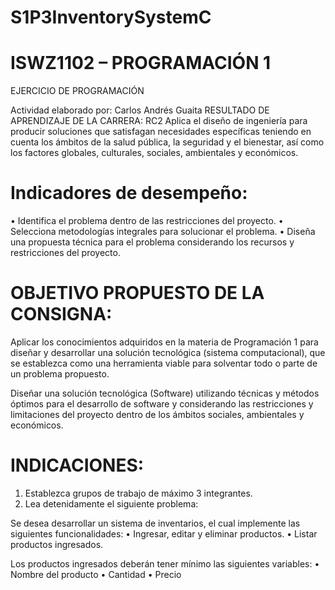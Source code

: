 # S1P3InventorySystemC

# ISWZ1102 – PROGRAMACIÓN 1
EJERCICIO DE PROGRAMACIÓN

Actividad elaborado por:     Carlos Andrés Guaita
RESULTADO DE APRENDIZAJE DE LA CARRERA:
RC2 Aplica el diseño de ingeniería para producir soluciones que satisfagan necesidades específicas teniendo en cuenta los ámbitos de la salud pública, la seguridad y el bienestar, así como los factores globales, culturales, sociales, ambientales y económicos.

# Indicadores de desempeño: 
•	Identifica el problema dentro de las restricciones del proyecto.
•	Selecciona metodologías integrales para solucionar el problema.
•	Diseña una propuesta técnica para el problema considerando los recursos y restricciones del proyecto.

# OBJETIVO PROPUESTO DE LA CONSIGNA: 
Aplicar los conocimientos adquiridos en la materia de Programación 1 para diseñar y desarrollar una solución tecnológica (sistema computacional), que se establezca como una herramienta viable para solventar todo o parte de un problema propuesto.

Diseñar una solución tecnológica (Software) utilizando técnicas y métodos óptimos para el desarrollo de software y considerando las restricciones y limitaciones del proyecto dentro de los ámbitos sociales, ambientales y económicos.

# INDICACIONES:
1.	Establezca grupos de trabajo de máximo 3 integrantes.
2.	Lea detenidamente el siguiente problema:

Se desea desarrollar un sistema de inventarios, el cual implemente las siguientes funcionalidades:
•	Ingresar, editar y eliminar productos.
•	Listar productos ingresados.

Los productos ingresados deberán tener mínimo las siguientes variables:
•	Nombre del producto
•	Cantidad
•	Precio
